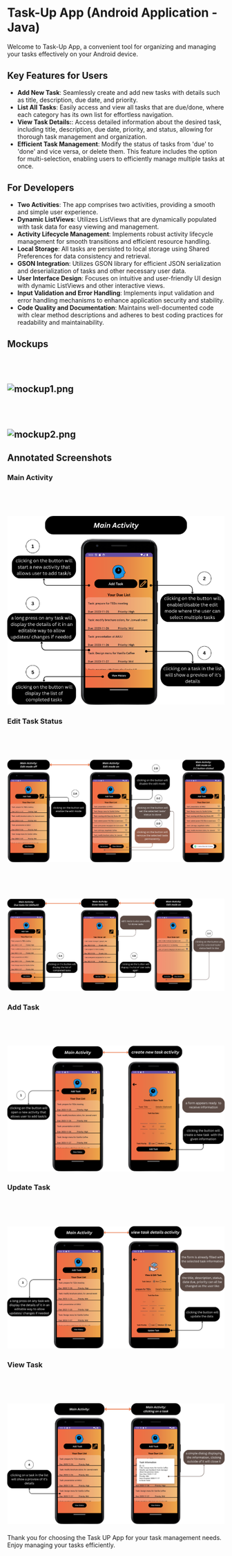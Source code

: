 # Task-Up App (Android Application - Java)

Welcome to Task-Up App, a convenient tool for organizing and managing your tasks effectively on your Android device.

## Key Features for Users

- **Add New Task**: Seamlessly create and add new tasks with details such as title, description, due date, and priority.
- **List All Tasks**: Easily access and view all tasks that are due/done, where each category has its own list for effortless navigation.
- **View Task Details:**: Access detailed information about the desired task, including title, description, due date, priority, and status, allowing for thorough task management and organization.
- **Efficient Task Management**: Modify the status of tasks from 'due' to 'done' and vice versa, or delete them. This feature includes the option for multi-selection, enabling users to efficiently manage multiple tasks at once.

## For Developers

- **Two Activities**: The app comprises two activities, providing a smooth and simple user experience.
- **Dynamic ListViews**: Utilizes ListViews that are dynamically populated with task data for easy viewing and management.
- **Activity Lifecycle Management**: Implements robust activity lifecycle management for smooth transitions and efficient resource handling.
- **Local Storage**: All tasks are persisted to local storage using Shared Preferences for data consistency and retrieval.
- **GSON Integration**: Utilizes GSON library for efficient JSON serialization and deserialization of tasks and other necessary user data.
- **User Interface Design**: Focuses on intuitive and user-friendly UI design with dynamic ListViews and other interactive views.
- **Input Validation and Error Handling**: Implements input validation and error handling mechanisms to enhance application security and stability.
- **Code Quality and Documentation**: Maintains well-documented code with clear method descriptions and adheres to best coding practices for readability and maintainability.


## Mockups
<br/><br/>
![mockup1.png](app%2Fsrc%2Fmain%2Fres%2Fannotated_screenshots%2Fmockup1.png)
---
<br/><br/>
![mockup2.png](app%2Fsrc%2Fmain%2Fres%2Fannotated_screenshots%2Fmockup2.png)
---


## Annotated Screenshots

### Main Activity
<br/><br/>
![main activity.png](app%2Fsrc%2Fmain%2Fres%2Fannotated_screenshots%2Fmain%20activity.png)
---

### Edit Task Status
<br/><br/>
![main%20activity%20-%20edit%20mode.png](app%2Fsrc%2Fmain%2Fres%2Fannotated_screenshots%2Fmain%20activity%20-%20edit%20mode.png)
---
<br/><br/>
![main%20activity%20done%20%26%20due%20listviews.png](app%2Fsrc%2Fmain%2Fres%2Fannotated_screenshots%2Fmain%20activity%20done%20%26%20due%20listviews.png)
---

### Add Task
<br/><br/>
![add%20task.png](app%2Fsrc%2Fmain%2Fres%2Fannotated_screenshots%2Fadd%20task.png)
---

### Update Task
<br/><br/>
![long%20press%20-%20update.png](app%2Fsrc%2Fmain%2Fres%2Fannotated_screenshots%2Flong%20press%20-%20update.png)
---


### View Task
<br/><br/>
![task%20preview.png](app%2Fsrc%2Fmain%2Fres%2Fannotated_screenshots%2Ftask%20preview.png)
---

Thank you for choosing the Task UP App for your task management needs. Enjoy managing your tasks efficiently.

